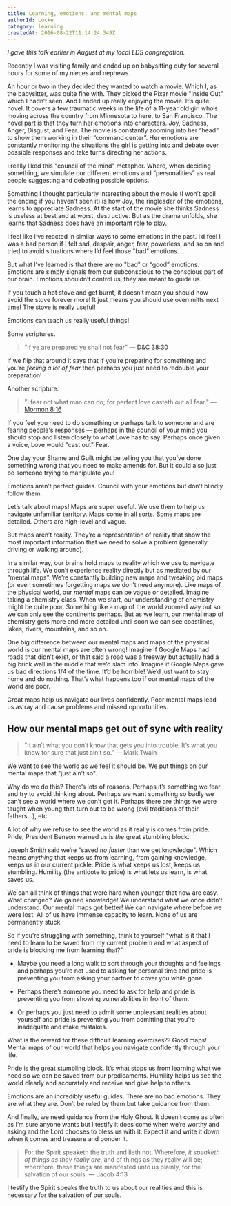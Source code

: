 ```yaml
---
title: Learning, emotions, and mental maps
authorId: Locke
category: learning
createdAt: 2016-08-22T11:14:24.349Z
---
```


*I gave this talk earlier in August at my local LDS congregation.*

Recently I was visiting family and ended up on babysitting duty for
several hours for some of my nieces and nephews.

An hour or two in they decided they wanted to watch a movie. Which I, as
the babysitter, was quite fine with. They picked the Pixar movie "Inside
Out" which I hadn’t seen. And I ended up really enjoying the movie. It’s
quite novel. It covers a few traumatic weeks in the life of a 11-year
old girl who’s moving across the country from Minnesota to here, to San
Francisco. The novel part is that they turn her emotions into
characters. Joy, Sadness, Anger, Disgust, and Fear. The movie is
constantly zooming into her “head” to show them working in their
“command center”. Her emotions are constantly monitoring the situations
the girl is getting into and debate over possible responses and take
turns directing her actions.

I really liked this "council of the mind" metaphor. Where, when deciding
something, we simulate our different emotions and “personalities” as
real people suggesting and debating possible options.

Something I thought particularly interesting about the movie (I won’t
spoil the ending if you haven’t seen it) is how Joy, the ringleader of
the emotions, learns to appreciate Sadness. At the start of the movie
she thinks Sadness is useless at best and at worst, destructive. But as
the drama unfolds, she learns that Sadness does have an important role
to play.

I feel like I’ve reacted in similar ways to some emotions in the past.
I’d feel I was a bad person if I felt sad, despair, anger, fear,
powerless, and so on and tried to avoid situations where I’d feel those
"bad" emotions.

But what I’ve learned is that there are no "bad" or “good” emotions.
Emotions are simply signals from our subconscious to the conscious part
of our brain. Emotions shouldn’t control us, they are meant to guide us.

If you touch a hot stove and get burnt, it doesn’t mean you should now
avoid the stove forever more! It just means you should use oven mitts
next time! The stove is really useful!

Emotions can teach us really useful things!

Some scriptures.

>"if ye are prepared ye shall not fear" — [D&C 38:30](https://www.lds.org/scriptures/dc-testament/dc/38.30?lang=eng)

If we flip that around it says that if you’re preparing for something
and you’re *feeling a lot of fear* then perhaps you just need to
redouble your preparation!

Another scripture.

> "I fear not what man can do; for perfect love casteth out
all fear." — [Mormon 8:16](https://www.lds.org/scriptures/bofm/morm/8.16?lang=eng)

If you feel you need to do something or perhaps talk to someone and are
fearing people's responses — perhaps in the council of your mind you
should stop and listen closely to what Love has to say. Perhaps once
given a voice, Love would "cast out" Fear.

One day your Shame and Guilt might be telling you that you’ve done
something wrong that you need to make amends for. But it could also just
be someone trying to manipulate you!

Emotions aren’t perfect guides. Council with your emotions but don’t
blindly follow them.

Let’s talk about maps! Maps are super useful. We use them to help us
navigate unfamiliar territory. Maps come in all sorts. Some maps are
detailed. Others are high-level and vague.

But maps aren’t reality. They’re a representation of reality that show
the most important information that we need to solve a problem
(generally driving or walking around).

In a similar way, our brains hold maps to reality which we use to
navigate through life. We don’t experience reality directly but as
mediated by our "mental maps". We’re constantly building new maps and
tweaking old maps (or even sometimes forgetting maps we don’t need
anymore). Like maps of the physical world, our *mental* maps can be
vague or detailed. Imagine taking a chemistry class. When we start, our
understanding of chemistry might be quite poor. Something like a map of
the world zoomed way out so we can only see the continents perhaps. But
as we learn, our mental map of chemistry gets more and more detailed
until soon we can see coastlines, lakes, rivers, mountains, and so on.

One big difference between our mental maps and maps of the physical
world is our mental maps are often wrong! Imagine if Google Maps had
roads that didn’t exist, or that said a road was a freeway but actually
had a big brick wall in the middle that we’d slam into. Imagine if
Google Maps gave us bad directions 1/4 of the time. It’d be horrible!
We’d just want to stay home and do nothing. That’s what happens too if
our mental maps of the world are poor.

Great maps help us navigate our lives confidently. Poor mental maps lead
us astray and cause problems and missed opportunities.

## How our mental maps get out of sync with reality

>"It ain’t what you don’t know that gets you into trouble. It’s what you
know for sure that just ain’t so." — Mark Twain

We want to see the world as we feel it should be. We put things on our
mental maps that "just ain’t so".

Why do we do this? There’s lots of reasons. Perhaps it’s something we
fear and try to avoid thinking about. Perhaps we want something so badly
we can’t see a world where we don’t get it. Perhaps there are things we
were taught when young that turn out to be wrong (evil traditions of
their fathers…), etc.

A lot of why we refuse to see the world as it really is comes from
pride. Pride, President Benson warned us is *the* great stumbling block.

Joseph Smith said we’re "saved *no faster* than we get knowledge". Which
means *anything* that keeps us from learning, from gaining knowledge,
keeps us in our current pickle. Pride is what keeps us lost, keeps us
stumbling. Humility (the antidote to pride) is what lets us learn, is
what saves us.

We can all think of things that were hard when younger that now are
easy. What changed? We gained knowledge! We understand what we once
didn’t understand. Our mental maps got better! We can navigate where
before we were lost. All of us have immense capacity to learn. None of
us are permanently stuck.

So if you’re struggling with something, think to yourself "what is it
that I need to learn to be saved from my current problem and what aspect
of pride is blocking me from learning that?"

* Maybe you need a long walk to sort through your thoughts and feelings
and perhaps you’re not used to asking for personal time and pride is
preventing you from asking your partner to cover you while gone.

* Perhaps there’s someone you need to ask for help and pride is
preventing you from showing vulnerabilities in front of them.

* Or perhaps you just need to admit some unpleasant realities about
yourself and pride is preventing you from admitting that you’re
inadequate and make mistakes.

What is the reward for these difficult learning exercises?? Good maps!
Mental maps of our world that helps you navigate confidently through
your life.

Pride is the great stumbling block. It’s what stops us from learning
what we need so we can be saved from our predicaments. Humility helps us
see the world clearly and accurately and receive and give help to
others.

Emotions are an incredibly useful guides. There are no bad emotions.
They are what they are. Don’t be ruled by them but take guidance from
them.

And finally, we need guidance from the Holy Ghost. It doesn’t come as
often as I’m sure anyone wants but I testify it does come when we’re
worthy and asking and the Lord chooses to bless us with it. Expect it
and write it down when it comes and treasure and ponder it.

>For the Spirit speaketh the truth and lieth not. Wherefore, *it speaketh
of things as they really are*, and of things as they really will be;
wherefore, these things are manifested unto us plainly, for the
salvation of our souls. — Jacob 4:13

I testify the Spirit speaks the truth to us about our realities and this
is necessary for the salvation of our souls.
